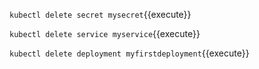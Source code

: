 `kubectl delete secret mysecret`{{execute}}   
    
`kubectl delete service myservice`{{execute}}  

`kubectl delete deployment myfirstdeployment`{{execute}}   
   



